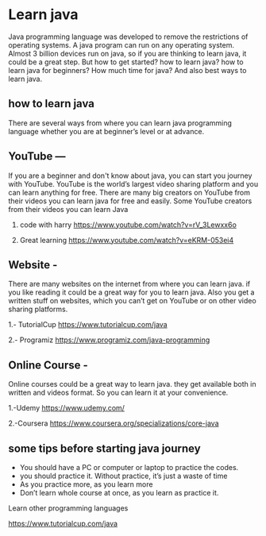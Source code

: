 # **Learn java**

Java programming language was developed to remove the restrictions of operating systems. A java program can run on any operating system.
Almost 3 billion devices run on java, so if you are thinking to learn java, it could be a great step.
But how to get started? how to learn java? how to learn java for beginners? How much time for java? And also best ways to learn java.

## **how to learn java**

There are several ways from where you can learn java programming language whether you are at beginner’s level or at advance.

## **YouTube** —

If you are a beginner and don't know about java, you can start you journey with YouTube. YouTube is the world’s largest video sharing platform and you can learn anything for free. There are many big creators on YouTube from their videos you can learn java for free and easily.
Some YouTube creators from their videos you can learn Java

1. code with harry
  https://www.youtube.com/watch?v=rV_3Lewxx6o

2. Great learning
https://www.youtube.com/watch?v=eKRM-053ei4

## **Website** -
There are many websites on the internet from where you can learn java. if you like reading it could be a great way for you to learn java. Also you get a written stuff on websites, which you can’t get on YouTube or on other video sharing platforms.

1.- TutorialCup
https://www.tutorialcup.com/java

2.- Programiz
https://www.programiz.com/java-programming

## **Online Course** - 

Online courses could be a great way to learn java. they get available both in written and videos format. So you can learn it at your convenience.

1.-Udemy
https://www.udemy.com/

2.-Coursera
https://www.coursera.org/specializations/core-java

## **some tips before starting java journey**

* You should have a PC or computer or laptop to practice the codes.
* you should practice it. Without practice, it’s just a waste of time
* As you practice more, as you learn more
* Don’t learn whole course at once, as you learn as practice it.

Learn other programming languages

https://www.tutorialcup.com/java



